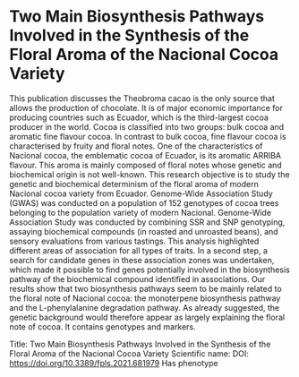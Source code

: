 # Two Main Biosynthesis Pathways Involved in the Synthesis of the Floral Aroma of the Nacional Cocoa Variety

This publication discusses the Theobroma cacao is the only source that allows the production of chocolate. It is of major economic importance for producing countries such as Ecuador, which is the third-largest cocoa producer in the world. Cocoa is classified into two groups: bulk cocoa and aromatic fine flavour cocoa. In contrast to bulk cocoa, fine flavour cocoa is characterised by fruity and floral notes. One of the characteristics of Nacional cocoa, the emblematic cocoa of Ecuador, is its aromatic ARRIBA flavour. This aroma is mainly composed of floral notes whose genetic and biochemical origin is not well-known. This research objective is to study the genetic and biochemical determinism of the floral aroma of modern Nacional cocoa variety from Ecuador. Genome-Wide Association Study (GWAS) was conducted on a population of 152 genotypes of cocoa trees belonging to the population variety of modern Nacional. Genome-Wide Association Study was conducted by combining SSR and SNP genotyping, assaying biochemical compounds (in roasted and unroasted beans), and sensory evaluations from various tastings. This analysis highlighted different areas of association for all types of traits. In a second step, a search for candidate genes in these association zones was undertaken, which made it possible to find genes potentially involved in the biosynthesis pathway of the biochemical compound identified in associations. Our results show that two biosynthesis pathways seem to be mainly related to the floral note of Nacional cocoa: the monoterpene biosynthesis pathway and the L-phenylalanine degradation pathway. As already suggested, the genetic background would therefore appear as largely explaining the floral note of cocoa.
It contains  genotypes and  markers.

Title: Two Main Biosynthesis Pathways Involved in the Synthesis of the Floral Aroma of the Nacional Cocoa Variety
Scientific name: 
DOI: https://doi.org/10.3389/fpls.2021.681979
Has phenotype 


